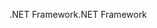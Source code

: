 <span data-ttu-id="38d25-101">.NET Framework</span><span class="sxs-lookup"><span data-stu-id="38d25-101">.NET Framework</span></span>
